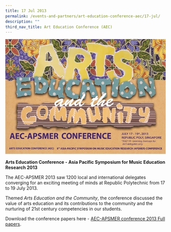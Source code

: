 ```yaml
---
title: 17 Jul 2013
permalink: /events-and-partners/art-education-conference-aec/17-jul/
description: ""
third_nav_title: Art Education Conference (AEC)
---
```


![flyer_21apr](/images/flyer_21apr.jpg)


**Arts Education Conference - Asia Pacific Symposium for Music Education Research 2013**

The AEC-APSMER 2013 saw 1200 local and international delegates converging for an exciting meeting of minds at Republic Polytechnic from 17 to 19 July 2013.   
  
Themed _Arts Education and the Community_, the conference discussed the value of arts education and its contributions to the community and the nurturing of 21st century competencies in our students.   
  
Download the conference papers here - [AEC-APSMER conference 2013 Full papers](https://academyofsingaporeteachers.moe.edu.sg/docs/librariesprovider4/default-document-library/aec-apsmer-conference-2013-full-papers.zip?sfvrsn=d6895d59_2 "AEC-APSMER conference 2013 Full papers").